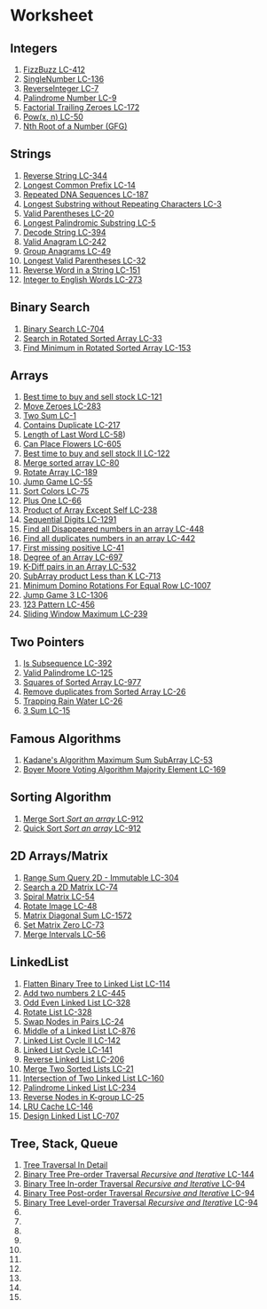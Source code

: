 # Worksheet

## Integers

1. [FizzBuzz LC-412](https://leetcode.com/problems/fizz-buzz/)
2. [SingleNumber LC-136](https://leetcode.com/problems/single-number/)
3. [ReverseInteger LC-7](https://leetcode.com/problems/reverse-integer/)
4. [Palindrome Number LC-9](https://leetcode.com/problems/palindrome-number)
5. [Factorial Trailing Zeroes LC-172](https://leetcode.com/problems/factorial-trailing-zeroes)
6. [Pow(x, n) LC-50](https://leetcode.com/problems/powx-n)
7. [Nth Root of a Number (GFG)](https://practice.geeksforgeeks.org/problems/find-nth-root-of-m5843/1)

## Strings

1. [Reverse String LC-344](https://leetcode.com/problems/reverse-string)
2. [Longest Common Prefix LC-14](https://leetcode.com/problems/longest-common-prefix)
3. [Repeated DNA Sequences LC-187](https://leetcode.com/problems/repeated-dna-sequences)
4. [Longest Substring without Repeating Characters LC-3](https://leetcode.com/problems/longest-substring-without-repeating-characters)
5. [Valid Parentheses LC-20](https://leetcode.com/problems/valid-parentheses)
6. [Longest Palindromic Substring LC-5](https://leetcode.com/problems/longest-palindromic-substring)
7. [Decode String LC-394](https://leetcode.com/problems/decode-string)
8. [Valid Anagram LC-242](https://leetcode.com/problems/valid-anagram)
9. [Group Anagrams LC-49](https://leetcode.com/problems/group-anagrams)
10. [Longest Valid Parentheses LC-32](https://leetcode.com/problems/longest-valid-parentheses/)
11. [Reverse Word in a String LC-151](https://leetcode.com/problems/reverse-words-in-a-string/)
12. [Integer to English Words LC-273](https://leetcode.com/problems/integer-to-english-words)

## Binary Search

1. [Binary Search LC-704](https://leetcode.com/problems/binary-search)
2. [Search in Rotated Sorted Array LC-33](https://leetcode.com/problems/search-in-rotated-sorted-array)
3. [Find Minimum in Rotated Sorted Array LC-153](https://leetcode.com/problems/find-minimum-in-rotated-sorted-array)

## Arrays

1. [Best time to buy and sell stock LC-121](https://leetcode.com/problems/best-time-to-buy-and-sell-stock)
2. [Move Zeroes LC-283](https://leetcode.com/problems/move-zeroes)
3. [Two Sum LC-1](https://leetcode.com/problems/two-sum)
4. [Contains Duplicate LC-217](https://leetcode.com/problems/contains-duplicate)
5. [Length of Last Word LC-58](https://leetcode.com/problems/length-of-last-word))
6. [Can Place Flowers LC-605](https://leetcode.com/problems/can-place-flowers)
7. [Best time to buy and sell stock II LC-122](https://leetcode.com/problems/best-time-to-buy-and-sell-stock-ii)
8. [Merge sorted array LC-80](https://leetcode.com/problems/remove-duplicates-from-sorted-array-ii)
9. [Rotate Array LC-189](https://leetcode.com/problems/rotate-array)
10. [Jump Game LC-55](https://leetcode.com/problems/jump-game)
11. [Sort Colors LC-75](https://leetcode.com/problems/sort-colors)
12. [Plus One LC-66](https://leetcode.com/problems/plus-one)
13. [Product of Array Except Self LC-238](https://leetcode.com/problems/product-of-array-except-self)
14. [Sequential Digits LC-1291](https://leetcode.com/problems/sequential-digits)
15. [Find all Disappeared numbers in an array LC-448](https://leetcode.com/problems/find-all-numbers-disappeared-in-an-array)
16. [Find all duplicates numbers in an array LC-442](https://leetcode.com/problems/find-all-duplicates-in-an-array)
17. [First missing positive LC-41](https://leetcode.com/problems/first-missing-positive)
18. [Degree of an Array LC-697](https://leetcode.com/problems/degree-of-an-array)
19. [K-Diff pairs in an Array LC-532](https://leetcode.com/problems/k-diff-pairs-in-an-array)
20. [SubArray product Less than K LC-713](https://leetcode.com/problems/subarray-product-less-than-k)
21. [Minimum Domino Rotations For Equal Row LC-1007](https://leetcode.com/problems/minimum-domino-rotations-for-equal-row)
22. [Jump Game 3 LC-1306](https://leetcode.com/problems/jump-game-iii)
23. [123 Pattern LC-456](https://leetcode.com/problems/132-pattern)
24. [Sliding Window Maximum LC-239](https://leetcode.com/problems/sliding-window-maximum)

## Two Pointers

1. [Is Subsequence LC-392](https://leetcode.com/problems/is-subsequence)
2. [Valid Palindrome LC-125](https://leetcode.com/problems/valid-palindrome)
3. [Squares of Sorted Array LC-977](https://leetcode.com/problems/squares-of-a-sorted-array)
4. [Remove duplicates from Sorted Array LC-26](https://leetcode.com/problems/remove-duplicates-from-sorted-array)
5. [Trapping Rain Water LC-26](https://leetcode.com/problems/trapping-rain-water)
6. [3 Sum LC-15](https://leetcode.com/problems/3sum)

## Famous Algorithms

1. [Kadane's Algorithm Maximum Sum SubArray LC-53](https://leetcode.com/problems/maximum-subarray)
2. [Boyer Moore Voting Algorithm Majority Element LC-169](https://leetcode.com/problems/majority-element)

## Sorting Algorithm

1. [Merge Sort _Sort an array_ LC-912](https://leetcode.com/problems/sort-an-array)
2. [Quick Sort _Sort an array_ LC-912](https://leetcode.com/problems/sort-an-array)

## 2D Arrays/Matrix

1. [Range Sum Query 2D - Immutable LC-304](https://leetcode.com/problems/range-sum-query-2d-immutable)
2. [Search a 2D Matrix LC-74](https://leetcode.com/problems/search-a-2d-matrix)
3. [Spiral Matrix LC-54](https://leetcode.com/problems/spiral-matrix)
4. [Rotate Image LC-48](https://leetcode.com/problems/rotate-image)
5. [Matrix Diagonal Sum LC-1572](https://leetcode.com/problems/matrix-diagonal-sum)
6. [Set Matrix Zero LC-73](https://leetcode.com/problems/set-matrix-zeroes)
7. [Merge Intervals LC-56](https://leetcode.com/problems/merge-intervals)

## LinkedList

1. [Flatten Binary Tree to Linked List LC-114]()
2. [Add two numbers 2 LC-445]()
3. [Odd Even Linked List LC-328]()
4. [Rotate List LC-328]()
5. [Swap Nodes in Pairs LC-24]()
6. [Middle of a Linked List LC-876]()
7. [Linked List Cycle II LC-142]()
8. [Linked List Cycle LC-141]()
9. [Reverse Linked List LC-206]()
10. [Merge Two Sorted Lists LC-21]()
11. [Intersection of Two Linked List LC-160]()
12. [Palindrome Linked List LC-234]()
13. [Reverse Nodes in K-group LC-25]()
14. [LRU Cache LC-146]()
15. [Design Linked List LC-707]()

## Tree, Stack, Queue

1. [Tree Traversal In Detail]()
2. [Binary Tree Pre-order Traversal _Recursive and Iterative_ LC-144]()
3. [Binary Tree In-order Traversal _Recursive and Iterative_ LC-94]()
4. [Binary Tree Post-order Traversal _Recursive and Iterative_ LC-94]()
5. [Binary Tree Level-order Traversal _Recursive and Iterative_ LC-94]()
6. []()
7. []()
8. []()
9. []()
10. []()
11. []()
12. []()
13. []()
14. []()
15. []()
